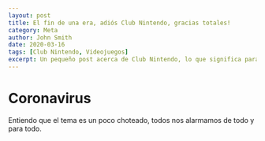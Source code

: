 ```yaml
---
layout: post
title: El fin de una era, adiós Club Nintendo, gracias totales!
category: Meta
author: John Smith
date: 2020-03-16
tags: [Club Nintendo, Videojuegos]
excerpt: Un pequeño post acerca de Club Nintendo, lo que significa para mi y todo lo que involucra hablar de la revista.
---
```


# Coronavirus

Entiendo que el tema es un poco choteado, todos nos alarmamos de todo y para todo.


